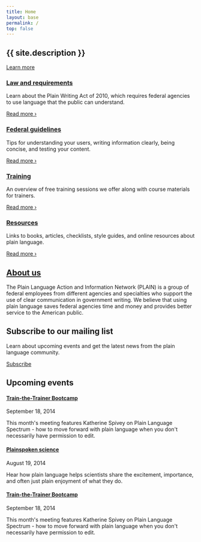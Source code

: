```yaml
---
title: Home
layout: base
permalink: /
top: false
---
```


<section class="usa-section home-hero bg-tan" markdown="0">
  <div class="usa-grid">
    <h1 class="mb4">{{ site.description }}</h1>
    <a class="usa-button usa-button-big usa-button-primary m0 no-print" href="{{ '/law/' | relative_url }}">Learn more</a>
  </div>
</section>

<section class="usa-section home-grid" markdown="0">
  <div class="usa-grid">
    <div class="usa-width-one-fourth mb4 md-pr3 lg-mb0 clearfix">
      <div class="icon-large"><i class="fa fa-gavel" aria-hidden="true"></i></div>
      <div class="overflow-hidden">
        <h3><a href="{{ '/law/' | relative_url }}">Law and requirements</a></h3>
        <p class="mt0">Learn about the Plain Writing Act of 2010, which requires federal agencies to use language that the public can understand.</p>
        <p class="no-print"><a href="{{ '/law/' | relative_url }}">Read more ›</a></p>
      </div>
    </div>
    <div class="usa-width-one-fourth mb4 md-pr3 lg-mb0 clearfix">
      <div class="icon-large"><i class="fa fa-check" aria-hidden="true"></i></div>
      <div class="overflow-hidden">
        <h3><a href="{{ '/guidelines/' | relative_url }}">Federal guidelines</a></h3>
        <p class="mt0">Tips for understanding your users, writing information clearly, being concise, and testing your content.</p>
        <p class="no-print"><a href="{{ '/guidelines/' | relative_url }}">Read more ›</a></p>
      </div>
    </div>
    <div class="usa-width-one-fourth mb4 md-pr3 md-mb0 clearfix">
      <div class="icon-large"><i class="fa fa-graduation-cap" aria-hidden="true"></i></div>
      <div class="overflow-hidden">
        <h3><a href="{{ '/training/' | relative_url }}">Training</a></h3>
        <p class="mt0">An overview of free training sessions we offer along with course materials for trainers.</p>
        <p class="no-print"><a href="{{ '/training/' | relative_url }}">Read more ›</a></p>
      </div>
    </div>
    <div class="usa-width-one-fourth mb4 md-pr3 md-mb0 clearfix">
      <div class="icon-large"><i class="fa fa-book" aria-hidden="true"></i></div>
      <div class="overflow-hidden">
        <h3><a href="{{ '/resources/' | relative_url }}">Resources</a></h3>
        <p class="mt0">Links to books, articles, checklists, style guides, and online resources about plain language.</p>
        <p class="no-print"><a href="{{ '/resources/' | relative_url }}">Read more ›</a></p>
      </div>
    </div>
  </div>
</section>

<section class="usa-section bg-tan home-law" markdown="0">
  <div class="usa-grid">
    <div class="usa-width-seven-twelfths mb4 md-mb0 sm-pr5">
      <h2 class="mt0"><a href="{{ '/about/' | relative_url }}" class="text-decoration-none">About us</a></h2>
      <p class="mb0">The Plain Language Action and Information Network (PLAIN) is a group of federal employees from different agencies and specialties who support the use of clear communication in government writing. We believe that using plain language saves federal agencies time and money and provides better service to the American public.</p>
    </div>
    <div class="usa-width-five-twelfths">
      <h2 class="mt0">Subscribe to our mailing list</h2>
      <p>Learn about upcoming events and get the latest news from the plain language community.</p>
      <a class="usa-button usa-button-primary m0 nowrap" href="https://www.digitalgov.gov/communities/plain-language-community-of-practice/">Subscribe</a>
    </div>
  </div>
</section>

<section class="usa-section home-events" markdown="0">
  <div class="usa-grid">
    <h2 class="mb3">Upcoming events</h2>
    <div class="usa-width-one-third pr3 mb4 md-mb0">
      <h4 class="m0 h3"><a href="#" class="text-decoration-none">Train-the-Trainer Bootcamp</a></h4>
      <p class="mt0 h5 caps sans-serif">September 18, 2014</p>
      <p class="mb0">This month's meeting features Katherine Spivey on Plain Language Spectrum - how to move forward with plain language when you don't necessarily have permission to edit.</p>
    </div>
    <div class="usa-width-one-third pr3 mb4 md-mb0">
      <h4 class="m0 h3"><a href="#" class="text-decoration-none">Plainspoken science</a></h4>
      <p class="mt0 h5 caps sans-serif">August 19, 2014</p>
      <p class="mb0">Hear how plain language helps scientists share the excitement, importance, and often just plain enjoyment of what they do.</p>
    </div>
    <div class="usa-width-one-third pr3 mb4 md-mb0">
      <h4 class="m0 h3"><a href="#" class="text-decoration-none">Train-the-Trainer Bootcamp</a></h4>
      <p class="mt0 h5 caps sans-serif">September 18, 2014</p>
      <p class="mb0">This month's meeting features Katherine Spivey on Plain Language Spectrum - how to move forward with plain language when you don't necessarily have permission to edit.</p>
    </div>
  </div>
</section>
